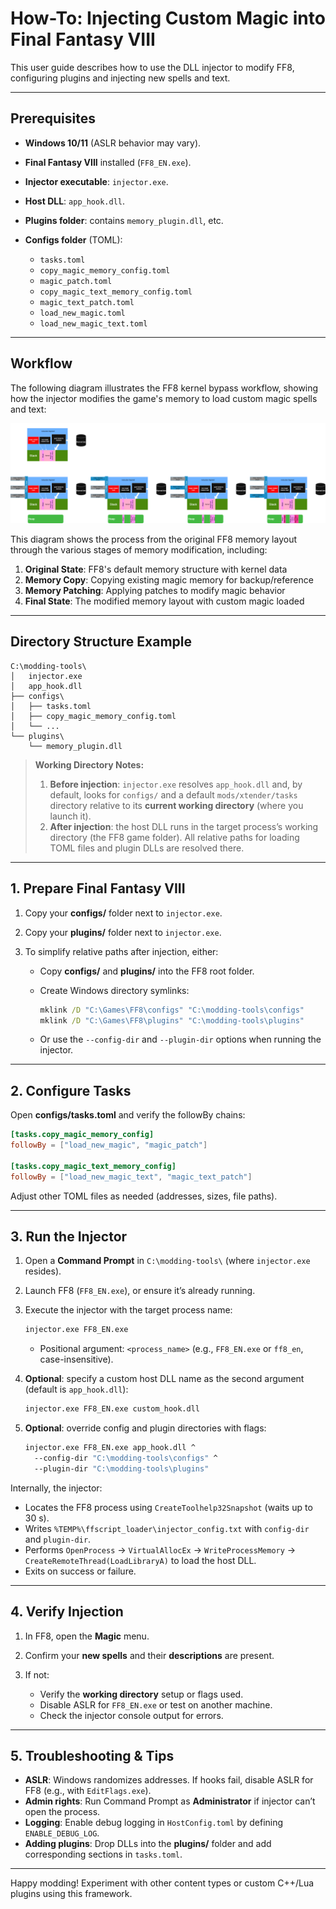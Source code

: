 # How-To: Injecting Custom Magic into Final Fantasy VIII

This user guide describes how to use the DLL injector to modify FF8, configuring plugins and injecting new spells and text.

---

## Prerequisites

* **Windows 10/11** (ASLR behavior may vary).
* **Final Fantasy VIII** installed (`FF8_EN.exe`).
* **Injector executable**: `injector.exe`.
* **Host DLL**: `app_hook.dll`.
* **Plugins folder**: contains `memory_plugin.dll`, etc.
* **Configs folder** (TOML):

  * `tasks.toml`
  * `copy_magic_memory_config.toml`
  * `magic_patch.toml`
  * `copy_magic_text_memory_config.toml`
  * `magic_text_patch.toml`
  * `load_new_magic.toml`
  * `load_new_magic_text.toml`

---

## Workflow

The following diagram illustrates the FF8 kernel bypass workflow, showing how the injector modifies the game's memory to load custom magic spells and text:

![FF8 Kernel Bypass Workflow](FF8_kernel_bypass.drawio.png)

This diagram shows the process from the original FF8 memory layout through the various stages of memory modification, including:

1. **Original State**: FF8's default memory structure with kernel data
2. **Memory Copy**: Copying existing magic memory for backup/reference
3. **Memory Patching**: Applying patches to modify magic behavior
4. **Final State**: The modified memory layout with custom magic loaded

---

## Directory Structure Example

```text
C:\modding-tools\
│   injector.exe
│   app_hook.dll
├── configs\
│   ├── tasks.toml
│   ├── copy_magic_memory_config.toml
│   └── ...
└── plugins\
    └── memory_plugin.dll
```

> **Working Directory Notes:**
>
> 1. **Before injection**: `injector.exe` resolves `app_hook.dll` and, by default, looks for `configs/` and a default `mods/xtender/tasks` directory relative to its **current working directory** (where you launch it).
> 2. **After injection**: the host DLL runs in the target process’s working directory (the FF8 game folder). All relative paths for loading TOML files and plugin DLLs are resolved there.

---

## 1. Prepare Final Fantasy VIII

1. Copy your **configs/** folder next to `injector.exe`.
2. Copy your **plugins/** folder next to `injector.exe`.
3. To simplify relative paths after injection, either:

   * Copy **configs/** and **plugins/** into the FF8 root folder.
   * Create Windows directory symlinks:

     ```bat
     mklink /D "C:\Games\FF8\configs" "C:\modding-tools\configs"
     mklink /D "C:\Games\FF8\plugins" "C:\modding-tools\plugins"
     ```
   * Or use the `--config-dir` and `--plugin-dir` options when running the injector.

---

## 2. Configure Tasks

Open **configs/tasks.toml** and verify the followBy chains:

```toml
[tasks.copy_magic_memory_config]
followBy = ["load_new_magic", "magic_patch"]

[tasks.copy_magic_text_memory_config]
followBy = ["load_new_magic_text", "magic_text_patch"]
```

Adjust other TOML files as needed (addresses, sizes, file paths).

---

## 3. Run the Injector

1. Open a **Command Prompt** in `C:\modding-tools\` (where `injector.exe` resides).
2. Launch FF8 (`FF8_EN.exe`), or ensure it’s already running.
3. Execute the injector with the target process name:

   ```bat
   injector.exe FF8_EN.exe
   ```

   * Positional argument: `<process_name>` (e.g., `FF8_EN.exe` or `ff8_en`, case-insensitive).
4. **Optional**: specify a custom host DLL name as the second argument (default is `app_hook.dll`):

   ```bat
   injector.exe FF8_EN.exe custom_hook.dll
   ```
5. **Optional**: override config and plugin directories with flags:

   ```bat
   injector.exe FF8_EN.exe app_hook.dll ^
     --config-dir "C:\modding-tools\configs" ^
     --plugin-dir "C:\modding-tools\plugins"
   ```

Internally, the injector:

* Locates the FF8 process using `CreateToolhelp32Snapshot` (waits up to 30 s).
* Writes `%TEMP%\ffscript_loader\injector_config.txt` with `config-dir` and `plugin-dir`.
* Performs `OpenProcess` → `VirtualAllocEx` → `WriteProcessMemory` → `CreateRemoteThread(LoadLibraryA)` to load the host DLL.
* Exits on success or failure.

---

## 4. Verify Injection

1. In FF8, open the **Magic** menu.
2. Confirm your **new spells** and their **descriptions** are present.
3. If not:

   * Verify the **working directory** setup or flags used.
   * Disable ASLR for `FF8_EN.exe` or test on another machine.
   * Check the injector console output for errors.

---

## 5. Troubleshooting & Tips

* **ASLR**: Windows randomizes addresses. If hooks fail, disable ASLR for FF8 (e.g., with `EditFlags.exe`).
* **Admin rights**: Run Command Prompt as **Administrator** if injector can’t open the process.
* **Logging**: Enable debug logging in `HostConfig.toml` by defining `ENABLE_DEBUG_LOG`.
* **Adding plugins**: Drop DLLs into the **plugins/** folder and add corresponding sections in `tasks.toml`.

---

Happy modding! Experiment with other content types or custom C++/Lua plugins using this framework.
